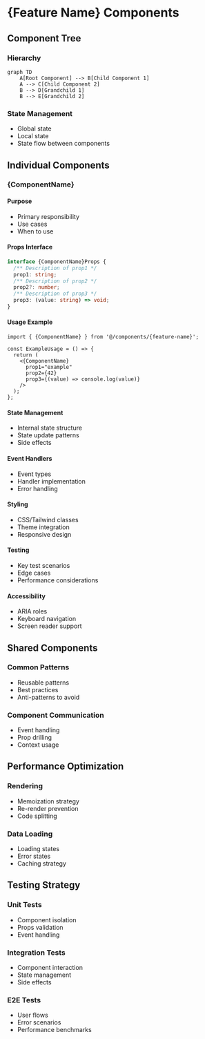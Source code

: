 # {Feature Name} Components

## Component Tree

### Hierarchy

```mermaid
graph TD
    A[Root Component] --> B[Child Component 1]
    A --> C[Child Component 2]
    B --> D[Grandchild 1]
    B --> E[Grandchild 2]
```

### State Management

- Global state
- Local state
- State flow between components

## Individual Components

### {ComponentName}

#### Purpose

- Primary responsibility
- Use cases
- When to use

#### Props Interface

```typescript
interface {ComponentName}Props {
  /** Description of prop1 */
  prop1: string;
  /** Description of prop2 */
  prop2?: number;
  /** Description of prop3 */
  prop3: (value: string) => void;
}
```

#### Usage Example

```tsx
import { {ComponentName} } from '@/components/{feature-name}';

const ExampleUsage = () => {
  return (
    <{ComponentName}
      prop1="example"
      prop2={42}
      prop3={(value) => console.log(value)}
    />
  );
};
```

#### State Management

- Internal state structure
- State update patterns
- Side effects

#### Event Handlers

- Event types
- Handler implementation
- Error handling

#### Styling

- CSS/Tailwind classes
- Theme integration
- Responsive design

#### Testing

- Key test scenarios
- Edge cases
- Performance considerations

#### Accessibility

- ARIA roles
- Keyboard navigation
- Screen reader support

## Shared Components

### Common Patterns

- Reusable patterns
- Best practices
- Anti-patterns to avoid

### Component Communication

- Event handling
- Prop drilling
- Context usage

## Performance Optimization

### Rendering

- Memoization strategy
- Re-render prevention
- Code splitting

### Data Loading

- Loading states
- Error states
- Caching strategy

## Testing Strategy

### Unit Tests

- Component isolation
- Props validation
- Event handling

### Integration Tests

- Component interaction
- State management
- Side effects

### E2E Tests

- User flows
- Error scenarios
- Performance benchmarks
